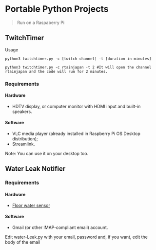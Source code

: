 # Portable Python Projects
> Run on a Raspaberry Pi 

## TwitchTimer

Usage

```
python3 twitchtimer.py -c [twitch channel] -t [duration in minutes]

python3 twitchtimer.py -c rtainjapan -t 2 #It will open the channel rtainjapan and the code will run for 2 minutes.
```
### Requirements

#### Hardware

* HDTV display, or computer monitor with HDMI input and built-in speakers.

#### Software

* VLC media player (already installed in Raspberry Pi OS Desktop distribution);
* Streamlink.

Note: You can use it on your desktop too.

## Water Leak Notifier

### Requirements

#### Hardware

* [Floor water sensor](https://www.amazon.com/Floor-Water-Sensor-Flood-Detection/dp/B079YB1T8J)

#### Software

* Gmail (or other IMAP-compliant email) account.


Edit water-Leak.py with your email, password and, if you want, edit the body of the email
